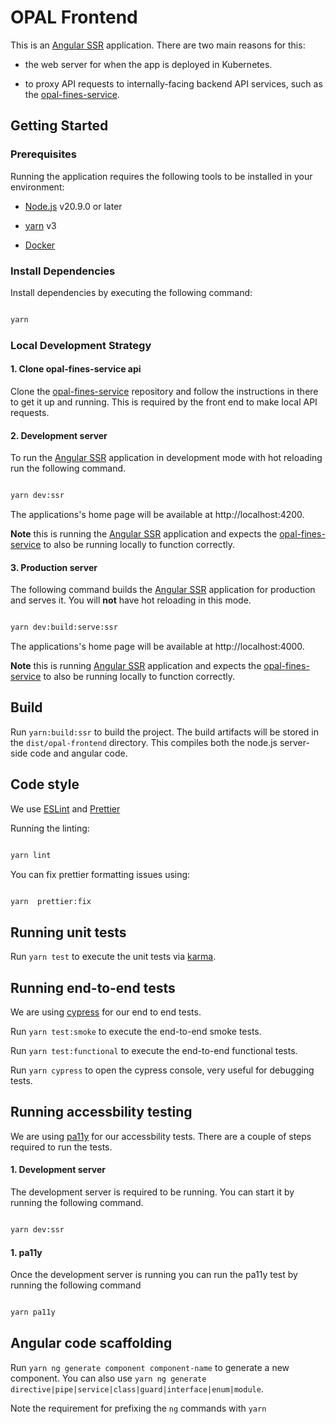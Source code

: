 # OPAL Frontend

This is an [Angular SSR](https://angular.dev/guide/ssr) application. There are two main reasons for this:

- the web server for when the app is deployed in Kubernetes.

- to proxy API requests to internally-facing backend API services, such as the [opal-fines-service](https://github.com/hmcts/opal-fines-service).

## Getting Started

### Prerequisites

Running the application requires the following tools to be installed in your environment:

- [Node.js](https://nodejs.org/) v20.9.0 or later

- [yarn](https://yarnpkg.com/) v3

- [Docker](https://www.docker.com)

### Install Dependencies

Install dependencies by executing the following command:

```bash

yarn

```

### Local Development Strategy

#### 1. Clone opal-fines-service api

Clone the [opal-fines-service](https://github.com/hmcts/opal-fines-service) repository and follow the instructions in there to get it up and running. This is required by the front end to make local API requests.

#### 2. Development server

To run the [Angular SSR](https://angular.dev/guide/ssr) application in development mode with hot reloading run the following command.

```bash

yarn dev:ssr

```

The applications's home page will be available at http://localhost:4200.

**Note** this is running the [Angular SSR](https://angular.dev/guide/ssr) application and expects the [opal-fines-service](https://github.com/hmcts/opal-fines-service) to also be running locally to function correctly.

#### 3. Production server

The following command builds the [Angular SSR](https://angular.dev/guide/ssr) application for production and serves it. You will **not** have hot reloading in this mode.

```bash

yarn dev:build:serve:ssr

```

The applications's home page will be available at http://localhost:4000.

**Note** this is running [Angular SSR](https://angular.dev/guide/ssr) application and expects the [opal-fines-service](https://github.com/hmcts/opal-fines-service) to also be running locally to function correctly.

## Build

Run `yarn:build:ssr` to build the project. The build artifacts will be stored in the `dist/opal-frontend` directory. This compiles both the node.js server-side code and angular code.

## Code style

We use [ESLint](https://github.com/typescript-eslint/typescript-eslint) and [Prettier](https://prettier.io/)

Running the linting:

```bash

yarn lint

```

You can fix prettier formatting issues using:

```bash

yarn  prettier:fix

```

## Running unit tests

Run `yarn test` to execute the unit tests via [karma](https://karma-runner.github.io/latest/index.html).

## Running end-to-end tests

We are using [cypress](https://www.cypress.io/) for our end to end tests.

Run `yarn test:smoke` to execute the end-to-end smoke tests.

Run `yarn test:functional` to execute the end-to-end functional tests.

Run `yarn cypress` to open the cypress console, very useful for debugging tests.

## Running accessbility testing

We are using [pa11y](https://pa11y.org/) for our accessbility tests. There are a couple of steps required to run the tests.

#### 1. Development server

The development server is required to be running. You can start it by running the following command.

```bash

yarn dev:ssr

```

#### 1. pa11y

Once the development server is running you can run the pa11y test by running the following command

```bash

yarn pa11y

```

## Angular code scaffolding

Run `yarn ng generate component component-name` to generate a new component. You can also use `yarn ng generate directive|pipe|service|class|guard|interface|enum|module`.

Note the requirement for prefixing the `ng` commands with `yarn`
